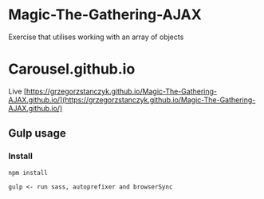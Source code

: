 # Magic-The-Gathering-AJAX
Exercise that utilises working with an array of objects

# Carousel.github.io

Live [https://grzegorzstanczyk.github.io/Magic-The-Gathering-AJAX.github.io/](https://grzegorzstanczyk.github.io/Magic-The-Gathering-AJAX.github.io/)

## Gulp usage
### Install
    npm install

    gulp <- run sass, autoprefixer and browserSync
